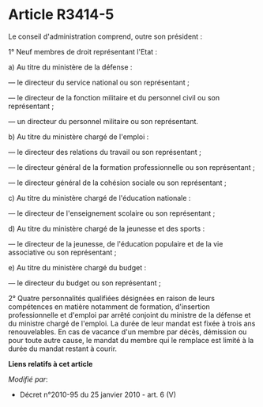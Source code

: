 # Article R3414-5

Le conseil d'administration comprend, outre son président : 

1° Neuf membres de droit représentant l'Etat : 

a) Au titre du ministère de la défense : 

― le directeur du service national ou son représentant ; 

― le directeur de la fonction militaire et du personnel civil ou son représentant ; 

― un directeur du personnel militaire ou son représentant. 

b) Au titre du ministère chargé de l'emploi : 

― le directeur des relations du travail ou son représentant ; 

― le directeur général de la formation professionnelle ou son représentant ; 

― le      directeur général de la cohésion sociale  ou son représentant ; 

c) Au titre du ministère chargé de l'éducation nationale : 

― le directeur de l'enseignement scolaire ou son représentant ; 

d) Au titre du ministère chargé de la jeunesse et des sports : 

― le directeur de la jeunesse, de l'éducation populaire et de la vie associative ou son représentant ; 

e) Au titre du ministère chargé du budget : 

― le directeur du budget ou son représentant ; 

2° Quatre personnalités qualifiées désignées en raison de leurs compétences en matière notamment de formation, d'insertion
professionnelle et d'emploi par arrêté conjoint du ministre de la défense et du ministre chargé de l'emploi. La durée de leur
mandat est fixée à trois ans renouvelables. En cas de vacance d'un membre par décès, démission ou pour toute autre cause, le
mandat du membre qui le remplace est limité à la durée du mandat restant à courir.

**Liens relatifs à cet article**

_Modifié par_:

  - Décret n°2010-95 du 25 janvier 2010 - art. 6 (V)
